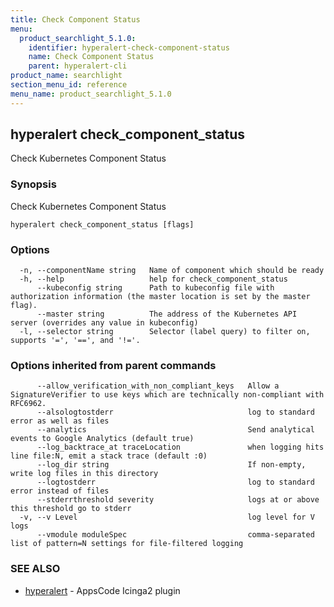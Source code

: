 ```yaml
---
title: Check Component Status
menu:
  product_searchlight_5.1.0:
    identifier: hyperalert-check-component-status
    name: Check Component Status
    parent: hyperalert-cli
product_name: searchlight
section_menu_id: reference
menu_name: product_searchlight_5.1.0
---
```

## hyperalert check_component_status

Check Kubernetes Component Status

### Synopsis

Check Kubernetes Component Status

```
hyperalert check_component_status [flags]
```

### Options

```
  -n, --componentName string   Name of component which should be ready
  -h, --help                   help for check_component_status
      --kubeconfig string      Path to kubeconfig file with authorization information (the master location is set by the master flag).
      --master string          The address of the Kubernetes API server (overrides any value in kubeconfig)
  -l, --selector string        Selector (label query) to filter on, supports '=', '==', and '!='.
```

### Options inherited from parent commands

```
      --allow_verification_with_non_compliant_keys   Allow a SignatureVerifier to use keys which are technically non-compliant with RFC6962.
      --alsologtostderr                              log to standard error as well as files
      --analytics                                    Send analytical events to Google Analytics (default true)
      --log_backtrace_at traceLocation               when logging hits line file:N, emit a stack trace (default :0)
      --log_dir string                               If non-empty, write log files in this directory
      --logtostderr                                  log to standard error instead of files
      --stderrthreshold severity                     logs at or above this threshold go to stderr
  -v, --v Level                                      log level for V logs
      --vmodule moduleSpec                           comma-separated list of pattern=N settings for file-filtered logging
```

### SEE ALSO

* [hyperalert](/docs/reference/hyperalert/hyperalert.md)	 - AppsCode Icinga2 plugin


